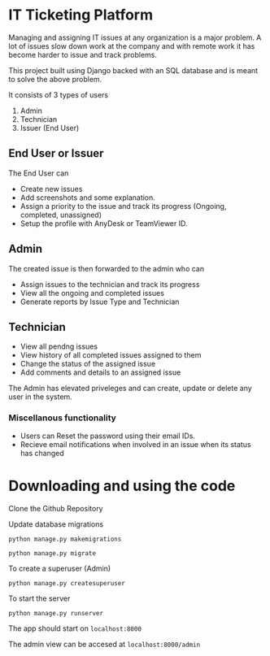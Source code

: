 # IT Ticketing Platform

Managing and assigning IT issues at any organization is a major problem. A lot of issues slow down work at the company and with remote work it has become harder to issue and track problems. 

This project built using Django backed with an SQL database and  is meant to solve the above problem. 

It consists of 3 types of users 

1. Admin 
2. Technician 
3. Issuer (End User)

## End User or Issuer 
The End User can 
- Create new issues
- Add screenshots and some explanation. 
- Assign a priority to the issue and track its progress (Ongoing, completed, unassigned)
- Setup the profile with AnyDesk or TeamViewer ID.

## Admin 
The created issue is then forwarded to the admin who can 
- Assign issues to the technician and track its progress 
- View all the ongoing and completed issues
- Generate reports by Issue Type and Technician

## Technician
- View all pendng issues 
- View history of all completed issues assigned to them 
- Change the status of the assigned issue 
- Add comments and details to an assigned issue

The Admin has elevated priveleges and can create, update or delete any user in the system. 

### Miscellanous functionality 
- Users can Reset the password using their email IDs.
- Recieve email notifications when involved in an issue when its status has changed 

# Downloading and using the code 

Clone the Github Repository 

Update database migrations

```
python manage.py makemigrations
```

```
python manage.py migrate
```

To create a superuser (Admin)

```
python manage.py createsuperuser
```

To start the server 

```
python manage.py runserver
```

The app should start on `localhost:8000`

The admin view can be accesed at `localhost:8000/admin`


